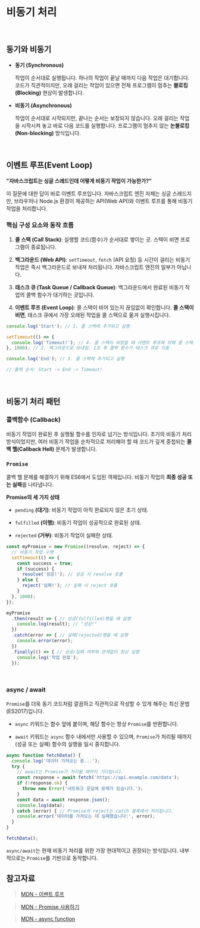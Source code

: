 # 비동기 처리

<br />

## 동기와 비동기

- **동기 (Synchronous)**

  작업이 순서대로 실행됩니다. 하나의 작업이 끝날 때까지 다음 작업은 대기합니다. 코드가 직관적이지만, 오래 걸리는 작업이 있으면 전체 프로그램이 멈추는 **블로킹(Blocking)** 현상이 발생합니다.

- **비동기 (Asynchronous)**

  작업이 순서대로 시작되지만, 끝나는 순서는 보장되지 않습니다. 오래 걸리는 작업을 시작시켜 놓고 바로 다음 코드를 실행합니다. 프로그램이 멈추지 않는 **논블로킹(Non-blocking)** 방식입니다.

<br />

## 이벤트 루프(Event Loop)

**"자바스크립트는 싱글 스레드인데 어떻게 비동기 작업이 가능한가?"**

이 질문에 대한 답이 바로 이벤트 루프입니다. 자바스크립트 엔진 자체는 싱글 스레드지만, 브라우저나 Node.js 환경이 제공하는 API(Web API)와 이벤트 루프를 통해 비동기 작업을 처리합니다.

### 핵심 구성 요소와 동작 흐름

1. **콜 스택 (Call Stack)**: 실행할 코드(함수)가 순서대로 쌓이는 곳. 스택이 비면 프로그램이 종료됩니다.

2. **백그라운드 (Web API)**: `setTimeout`, `fetch` (API 요청) 등 시간이 걸리는 비동기 작업은 즉시 백그라운드로 보내져 처리됩니다. 자바스크립트 엔진의 일부가 아닙니다.

3. **태스크 큐 (Task Queue / Callback Queue)**: 백그라운드에서 완료된 비동기 작업의 콜백 함수가 대기하는 곳입니다.

4. **이벤트 루프 (Event Loop)**: 콜 스택이 비어 있는지 끊임없이 확인합니다. **콜 스택이 비면**, 태스크 큐에서 가장 오래된 작업을 콜 스택으로 옮겨 실행시킵니다.

```JavaScript
console.log('Start'); // 1. 콜 스택에 추가되고 실행

setTimeout(() => {
  console.log('Timeout!'); // 4. 콜 스택이 비었을 때 이벤트 루프에 의해 콜 스택으로 이동하여 실행
}, 1000); // 2. 백그라운드로 보내짐. 1초 후 콜백 함수가 태스크 큐로 이동

console.log('End'); // 3. 콜 스택에 추가되고 실행

// 출력 순서: Start -> End -> Timeout!
```

<br />

## 비동기 처리 패턴

### 콜백함수 (Callback)

비동기 작업이 완료된 후 실행될 함수를 인자로 넘기는 방식입니다. 초기의 비동기 처리 방식이었지만, 여러 비동기 작업을 순차적으로 처리해야 할 때 코드가 깊게 중첩되는 **콜백 헬(Callback Hell)** 문제가 발생합니다.

### `Promise`

콜백 헬 문제를 해결하기 위해 ES6에서 도입된 객체입니다. 비동기 작업의 **최종 성공 또는 실패**를 나타냅니다.

**Promise의 세 가지 상태**

- `pending` **(대기)**: 비동기 작업이 아직 완료되지 않은 초기 상태.

- `fulfilled` **(이행)**: 비동기 작업이 성공적으로 완료된 상태.

- `rejected` **(거부)**: 비동기 작업이 실패한 상태.

```JavaScript
const myPromise = new Promise((resolve, reject) => {
  // 비동기 작업 수행
  setTimeout(() => {
    const success = true;
    if (success) {
      resolve('성공!'); // 성공 시 resolve 호출
    } else {
      reject('실패!'); // 실패 시 reject 호출
    }
  }, 1000);
});

myPromise
  .then(result => { // 성공(fulfilled)했을 때 실행
    console.log(result); // "성공!"
  })
  .catch(error => { // 실패(rejected)했을 때 실행
    console.error(error);
  })
  .finally(() => { // 성공/실패 여부와 관계없이 항상 실행
    console.log('작업 완료');
  });

```

<br />

### async / await

`Promise`를 더욱 동기 코드처럼 깔끔하고 직관적으로 작성할 수 있게 해주는 최신 문법(ES2017)입니다.

- `async` 키워드는 함수 앞에 붙이며, 해당 함수는 항상 `Promise`를 반환합니다.

- `await` 키워드는 `async` 함수 내에서만 사용할 수 있으며, `Promise`가 처리될 때까지(성공 또는 실패) 함수의 실행을 일시 중지합니다.

```JavaScript
async function fetchData() {
  console.log('데이터 가져오는 중...');
  try {
    // await는 Promise가 처리될 때까지 기다립니다.
    const response = await fetch('https://api.example.com/data');
    if (!response.ok) {
      throw new Error('네트워크 응답에 문제가 있습니다.');
    }
    const data = await response.json();
    console.log(data);
  } catch (error) { // Promise의 reject는 catch 블록에서 처리됩니다.
    console.error('데이터를 가져오는 데 실패했습니다:', error);
  }
}

fetchData();
```

`async/await`는 현재 비동기 처리를 위한 가장 현대적이고 권장되는 방식입니다. 내부적으로는 `Promise`를 기반으로 동작합니다.

## 참고자료

> [MDN - 이벤트 루프](https://developer.mozilla.org/ko/docs/Web/JavaScript/Reference/Execution_model)

> [MDN - Promise 사용하기](https://developer.mozilla.org/ko/docs/Web/JavaScript/Guide/Using_promises)

> [MDN - async function](https://developer.mozilla.org/ko/docs/Web/JavaScript/Reference/Statements/async_function)
